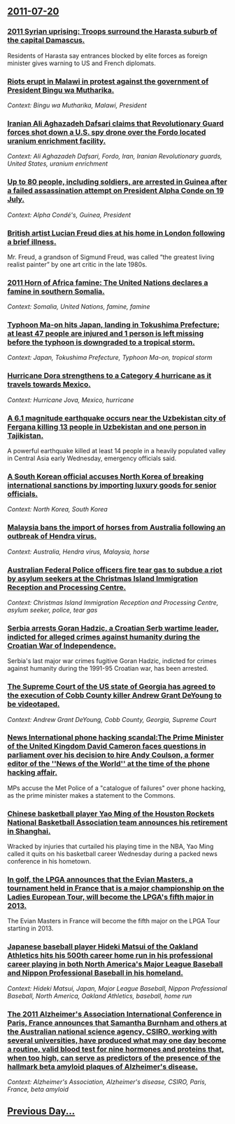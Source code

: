 ## [2011-07-20](/news/2011/07/20/index.md)

### [2011 Syrian uprising: Troops surround the Harasta suburb of the capital Damascus. ](/news/2011/07/20/2011-syrian-uprising-troops-surround-the-harasta-suburb-of-the-capital-damascus.md)
Residents of Harasta say entrances blocked by elite forces as foreign minister gives warning to US and French diplomats.

### [Riots erupt in Malawi in protest against the government of President Bingu wa Mutharika. ](/news/2011/07/20/riots-erupt-in-malawi-in-protest-against-the-government-of-president-bingu-wa-mutharika.md)
_Context: Bingu wa Mutharika, Malawi, President_

### [Iranian Ali Aghazadeh Dafsari claims that Revolutionary Guard forces shot down a U.S. spy drone over the Fordo located uranium enrichment facility. ](/news/2011/07/20/iranian-ali-aghazadeh-dafsari-claims-that-revolutionary-guard-forces-shot-down-a-u-s-spy-drone-over-the-fordo-located-uranium-enrichment-fa.md)
_Context: Ali Aghazadeh Dafsari, Fordo, Iran, Iranian Revolutionary guards, United States, uranium enrichment_

### [Up to 80 people, including soldiers, are arrested in Guinea after a failed assassination attempt on President Alpha Conde on 19 July. ](/news/2011/07/20/up-to-80-people-including-soldiers-are-arrested-in-guinea-after-a-failed-assassination-attempt-on-president-alpha-conda-c-on-19-july.md)
_Context: Alpha Condé's, Guinea, President_

### [British artist Lucian Freud dies at his home in London following a brief illness. ](/news/2011/07/20/british-artist-lucian-freud-dies-at-his-home-in-london-following-a-brief-illness.md)
Mr. Freud, a grandson of Sigmund Freud, was called “the greatest living realist painter” by one art critic in the late 1980s.

### [2011 Horn of Africa famine: The United Nations declares a famine in southern Somalia. ](/news/2011/07/20/2011-horn-of-africa-famine-the-united-nations-declares-a-famine-in-southern-somalia.md)
_Context: Somalia, United Nations, famine, famine_

### [Typhoon Ma-on hits Japan, landing in Tokushima Prefecture; at least 47 people are injured and 1 person is left missing before the typhoon is downgraded to a tropical storm. ](/news/2011/07/20/typhoon-ma-on-hits-japan-landing-in-tokushima-prefecture-at-least-47-people-are-injured-and-1-person-is-left-missing-before-the-typhoon-is.md)
_Context: Japan, Tokushima Prefecture, Typhoon Ma-on, tropical storm_

### [Hurricane Dora strengthens to a Category 4 hurricane as it travels towards Mexico. ](/news/2011/07/20/hurricane-dora-strengthens-to-a-category-4-hurricane-as-it-travels-towards-mexico.md)
_Context: Hurricane Jova, Mexico, hurricane_

### [A 6.1 magnitude earthquake occurs near the Uzbekistan city of Fergana killing 13 people in Uzbekistan and one person in Tajikistan. ](/news/2011/07/20/a-6-1-magnitude-earthquake-occurs-near-the-uzbekistan-city-of-fergana-killing-13-people-in-uzbekistan-and-one-person-in-tajikistan.md)
A powerful earthquake killed at least 14 people in a heavily populated valley in Central Asia early Wednesday, emergency officials said.

### [A South Korean official accuses North Korea of breaking international sanctions by importing luxury goods for senior officials. ](/news/2011/07/20/a-south-korean-official-accuses-north-korea-of-breaking-international-sanctions-by-importing-luxury-goods-for-senior-officials.md)
_Context: North Korea, South Korea_

### [Malaysia bans the import of horses from Australia following an outbreak of Hendra virus. ](/news/2011/07/20/malaysia-bans-the-import-of-horses-from-australia-following-an-outbreak-of-hendra-virus.md)
_Context: Australia, Hendra virus, Malaysia, horse_

### [Australian Federal Police officers fire tear gas to subdue a riot by asylum seekers at the Christmas Island Immigration Reception and Processing Centre. ](/news/2011/07/20/australian-federal-police-officers-fire-tear-gas-to-subdue-a-riot-by-asylum-seekers-at-the-christmas-island-immigration-reception-and-proces.md)
_Context: Christmas Island Immigration Reception and Processing Centre, asylum seeker, police, tear gas_

### [Serbia arrests Goran Hadzic, a Croatian Serb wartime leader, indicted for alleged crimes against humanity during the Croatian War of Independence. ](/news/2011/07/20/serbia-arrests-goran-hada3-4ia-a-croatian-serb-wartime-leader-indicted-for-alleged-crimes-against-humanity-during-the-croatian-war-of-indep.md)
Serbia&#039;s last major war crimes fugitive Goran Hadzic, indicted for crimes against humanity during the 1991-95 Croatian war, has been arrested.

### [The Supreme Court of the US state of Georgia has agreed to the execution of Cobb County killer Andrew Grant DeYoung to be videotaped. ](/news/2011/07/20/the-supreme-court-of-the-us-state-of-georgia-has-agreed-to-the-execution-of-cobb-county-killer-andrew-grant-deyoung-to-be-videotaped.md)
_Context: Andrew Grant DeYoung, Cobb County, Georgia, Supreme Court_

### [News International phone hacking scandal:The Prime Minister of the United Kingdom David Cameron faces questions in parliament over his decision to hire Andy Coulson, a former editor of the ''News of the World'' at the time of the phone hacking affair. ](/news/2011/07/20/news-international-phone-hacking-scandal-pthe-prime-minister-of-the-united-kingdom-david-cameron-faces-questions-in-parliament-over-his-deci.md)
MPs accuse the Met Police of a &quot;catalogue of failures&quot; over phone hacking, as the prime minister makes a statement to the Commons.

### [Chinese basketball player Yao Ming of the Houston Rockets National Basketball Association team announces his retirement in Shanghai. ](/news/2011/07/20/chinese-basketball-player-yao-ming-of-the-houston-rockets-national-basketball-association-team-announces-his-retirement-in-shanghai.md)
Wracked by injuries that curtailed his playing time in the NBA, Yao Ming called it quits on his basketball career Wednesday during a packed news conference in his hometown.

### [In golf, the LPGA announces that the Evian Masters, a tournament held in France that is a major championship on the Ladies European Tour, will become the LPGA's fifth major in 2013. ](/news/2011/07/20/in-golf-the-lpga-announces-that-the-evian-masters-a-tournament-held-in-france-that-is-a-major-championship-on-the-ladies-european-tour-wi.md)
The Evian Masters in France will become the fifth major on the LPGA Tour starting in 2013.

### [Japanese baseball player Hideki Matsui of the Oakland Athletics hits his 500th career home run in his professional career playing in both North America's Major League Baseball and Nippon Professional Baseball in his homeland. ](/news/2011/07/20/japanese-baseball-player-hideki-matsui-of-the-oakland-athletics-hits-his-500th-career-home-run-in-his-professional-career-playing-in-both-no.md)
_Context: Hideki Matsui, Japan, Major League Baseball, Nippon Professional Baseball, North America, Oakland Athletics, baseball, home run_

### [The 2011 Alzheimer's Association International Conference in Paris, France announces that Samantha Burnham and others at the Australian national science agency, CSIRO, working with several universities, have produced what may one day become a routine, valid blood test for nine hormones and proteins that, when too high, can serve as predictors of the presence of the hallmark beta amyloid plaques of Alzheimer's disease.](/news/2011/07/20/the-2011-alzheimer-s-association-international-conference-in-paris-france-announces-that-samantha-burnham-and-others-at-the-australian-nati.md)
_Context: Alzheimer's Association, Alzheimer's disease, CSIRO, Paris, France, beta amyloid_

## [Previous Day...](/news/2011/07/19/index.md)

